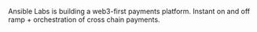 Ansible Labs is building a web3-first payments platform. Instant on and off ramp + orchestration of cross chain payments.
